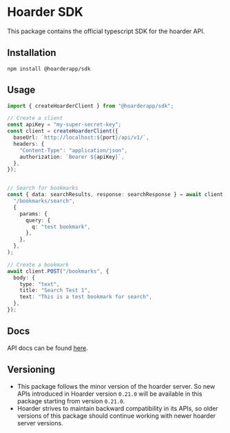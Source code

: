# Hoarder SDK

This package contains the official typescript SDK for the hoarder API.

## Installation

```
npm install @hoarderapp/sdk
```

## Usage

```typescript
import { createHoarderClient } from "@hoarderapp/sdk";

// Create a client
const apiKey = "my-super-secret-key";
const client = createHoarderClient({
  baseUrl: `http://localhost:${port}/api/v1/`,
  headers: {
    "Content-Type": "application/json",
    authorization: `Bearer ${apiKey}`,
  },
});


// Search for bookmarks
const { data: searchResults, response: searchResponse } = await client.GET(
  "/bookmarks/search",
  {
    params: {
      query: {
        q: "test bookmark",
      },
    },
  },
);

// Create a bookmark
await client.POST("/bookmarks", {
  body: {
    type: "text",
    title: "Search Test 1",
    text: "This is a test bookmark for search",
  },
});
```


## Docs

API docs can be found [here](https://docs.hoarder.app/api).

## Versioning

- This package follows the minor version of the hoarder server. So new APIs introduced in Hoarder version `0.21.0` will be available in this package starting from version `0.21.0`.
- Hoarder strives to maintain backward compatibility in its APIs, so older versions of this package should continue working with newer hoarder server versions.
